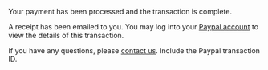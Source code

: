 Your payment has been processed and the transaction is complete.

A receipt has been emailed to you. You may log into your [Paypal account](https://www.paypal.com) to view the details of this transaction.

If you have any questions, please [contact us](mailto:feedback@doaj.org). Include the Paypal transaction ID.
